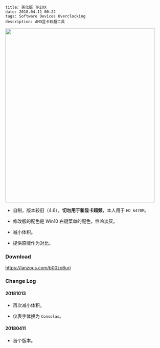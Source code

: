 ```
title: 美化版 TRIXX
date: 2018.04.11 00:22
tags: Software Devices Overclocking
description: AMD显卡软超工具
```

<img src="/res/20180411-0022-001.webp" width="468" height="542">

- 自制，版本较旧（4.6），**切勿用于新显卡超频**，本人用于 `HD 6470M`。

- 修改版的配色是 Win10 右键菜单的配色，性冷淡灰。

- 减小体积。

- 提供原版作为对比。

### Download

<https://lanzous.com/b00zo6uri>

### Change Log

#### 20181013

- 再次减小体积。

- 仪表字体换为 `Consolas`。

#### 20180411

- 首个版本。
